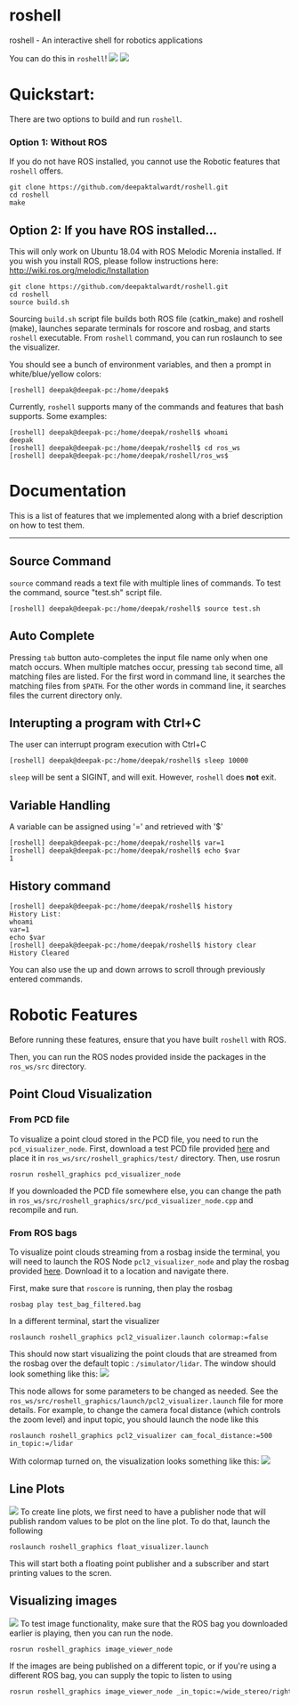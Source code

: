 # roshell
roshell - An interactive shell for robotics applications

You can do this in `roshell`!
![](images/pcl2_visualizer_color.gif)
![](images/image.gif)

# Quickstart:
There are two options to build and run `roshell`.
### Option 1: Without ROS
If you do not have ROS installed, you cannot use the Robotic features that `roshell` offers.
```shell
git clone https://github.com/deepaktalwardt/roshell.git
cd roshell
make
```

## Option 2: If you have ROS installed...
This will only work on Ubuntu 18.04 with ROS Melodic Morenia installed. If you wish you install ROS, please follow instructions here: http://wiki.ros.org/melodic/Installation
```shell
git clone https://github.com/deepaktalwardt/roshell.git
cd roshell
source build.sh
```
Sourcing ```build.sh``` script file builds both ROS file (catkin_make) and roshell (make), launches separate terminals for roscore and rosbag, and starts ```roshell``` executable.  From ```roshell``` command, you can run roslaunch to see the visualizer.

You should see a bunch of environment variables, and then a prompt in white/blue/yellow colors:

```shell
[roshell] deepak@deepak-pc:/home/deepak$ 
```
Currently, `roshell` supports many of the commands and features that bash supports. Some examples:

```
[roshell] deepak@deepak-pc:/home/deepak/roshell$ whoami
deepak
[roshell] deepak@deepak-pc:/home/deepak/roshell$ cd ros_ws
[roshell] deepak@deepak-pc:/home/deepak/roshell/ros_ws$
```

# Documentation

This is a list of features that we implemented along with a brief description on how to test them.

<hr>

## Source Command

```source``` command reads a text file with multiple lines of commands.
To test the command, source "test.sh" script file.
```
[roshell] deepak@deepak-pc:/home/deepak/roshell$ source test.sh
```
## Auto Complete

Pressing ```tab``` button auto-completes the input file name only when one match occurs.
When multiple matches occur, pressing ```tab``` second time, all matching files are listed.
For the first word in command line, it searches the matching files from ```$PATH```.
For the other words in command line, it searches files the current directory only.

## Interupting a program with Ctrl+C
The user can interrupt program execution with Ctrl+C
```
[roshell] deepak@deepak-pc:/home/deepak/roshell$ sleep 10000
```

```sleep``` will be sent a SIGINT, and will exit. However, ```roshell``` does **not** exit.

## Variable Handling

A variable can be assigned using '=' and retrieved with '$'
```
[roshell] deepak@deepak-pc:/home/deepak/roshell$ var=1
[roshell] deepak@deepak-pc:/home/deepak/roshell$ echo $var
1
```
## History command
```
[roshell] deepak@deepak-pc:/home/deepak/roshell$ history
History List:
whoami
var=1
echo $var
[roshell] deepak@deepak-pc:/home/deepak/roshell$ history clear
History Cleared
```

You can also use the up and down arrows to scroll through previously entered commands.

# Robotic Features
Before running these features, ensure that you have built `roshell` with ROS.

Then, you can run the ROS nodes provided inside the packages in the `ros_ws/src` directory.

## Point Cloud Visualization
### From PCD file
To visualize a point cloud stored in the PCD file, you need to run the `pcd_visualizer_node`. First, download a test PCD file provided [here](https://drive.google.com/open?id=1HfrEJ8wTFe-DFC0YWpUx6X5AZ5MJgBFG) and place it in `ros_ws/src/roshell_graphics/test/` directory. Then, use rosrun
```
rosrun roshell_graphics pcd_visualizer_node
```
If you downloaded the PCD file somewhere else, you can change the path in `ros_ws/src/roshell_graphics/src/pcd_visualizer_node.cpp` and recompile and run.

### From ROS bags
To visualize point clouds streaming from a rosbag inside the terminal, you will need to launch the ROS Node `pcl2_visualizer_node` and play the rosbag provided [here](https://drive.google.com/open?id=1z4M2eawrsd_YgwQ4UPVxoBvqgmICQmMB). Download it to a location and navigate there.

First, make sure that `roscore` is running, then play the rosbag
```
rosbag play test_bag_filtered.bag
```

In a different terminal, start the visualizer

```
roslaunch roshell_graphics pcl2_visualizer.launch colormap:=false
```
This should now start visualizing the point clouds that are streamed from the rosbag over the default topic : `/simulator/lidar`. The window should look something like this:
![](images/pcl2_visualizer.gif)

This node allows for some parameters to be changed as needed. See the `ros_ws/src/roshell_graphics/launch/pcl2_visualizer.launch` file for more details. For example, to change the camera focal distance (which controls the zoom level) and input topic, you should launch the node like this
```
roslaunch roshell_graphics pcl2_visualizer cam_focal_distance:=500 in_topic:=/lidar
```
With colormap turned on, the visualization looks something like this:
![](images/pcl2_visualizer_color.gif)

## Line Plots
![](images/time_series.png)
To create line plots, we first need to have a publisher node that will publish random values to be plot on the line plot. To do that, launch the following
```
roslaunch roshell_graphics float_visualizer.launch
```
This will start both a floating point publisher and a subscriber and start printing values to the scren.

## Visualizing images
![](images/image.gif)
To test image functionality, make sure that the ROS bag you downloaded earlier is playing, then you can run the node.
```bash
rosrun roshell_graphics image_viewer_node
```
If the images are being published on a different topic, or if you're using a different ROS bag, you can supply the topic to listen to using
```bash
rosrun roshell_graphics image_viewer_node _in_topic:=/wide_stereo/right/image_raw
```

